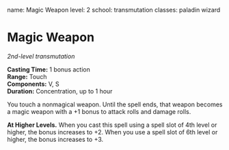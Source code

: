 name: Magic Weapon level: 2 school: transmutation classes: paladin wizard

# Magic Weapon
_2nd-level transmutation_

**Casting Time:** 1 bonus action    
**Range:** Touch    
**Components:** V, S    
**Duration:** Concentration, up to 1 hour

You touch a nonmagical weapon. Until the spell ends, that weapon becomes a magic weapon with a +1 bonus to attack rolls and damage rolls.

**At Higher Levels.** When you cast this spell using a spell slot of 4th level or higher, the bonus increases to +2. When you use a spell slot of 6th level or higher, the bonus increases to +3. 
